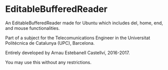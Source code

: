 # EditableBufferedReader
An EditableBufferedReader made for Ubuntu which includes del, home, end, and mouse functionalities.

Part of a subject for the Telecomunications Engineer in the Universitat Politécnica de Catalunya (UPC), Barcelona.

Entirely developed by Arnau Estebanell Castellví, 2016-2017.

You may use this without any restrictions.
